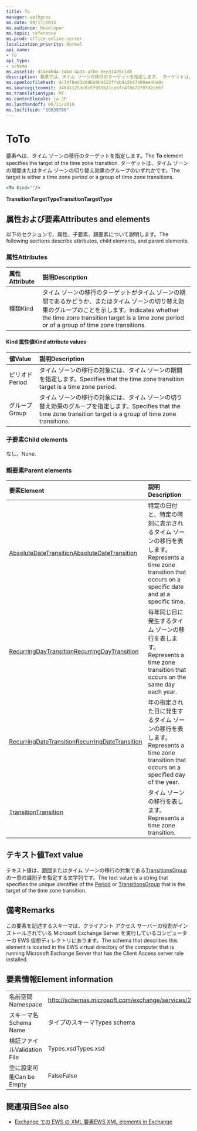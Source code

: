 ```yaml
---
title: To
manager: sethgros
ms.date: 09/17/2015
ms.audience: Developer
ms.topic: reference
ms.prod: office-online-server
localization_priority: Normal
api_name:
- To
api_type:
- schema
ms.assetid: d14e46da-14bd-4a33-a78e-8ee314d9c1d8
description: 要素では、タイム ゾーンの移行のターゲットを指定します。 ターゲットは、タイム ゾーンの期間またはタイム ゾーンの切り替え効果のグループのいずれかです。
ms.openlocfilehash: dc7df8ed3ddd6a9b4222ffab4c2b47b00ee4ba0c
ms.sourcegitcommit: 34041125dc8c5f993b21cebfc4f8b72f0fd2cb6f
ms.translationtype: MT
ms.contentlocale: ja-JP
ms.lasthandoff: 06/11/2018
ms.locfileid: "19839706"
---
```

# <a name="to"></a><span data-ttu-id="baf78-104">To</span><span class="sxs-lookup"><span data-stu-id="baf78-104">To</span></span>

<span data-ttu-id="baf78-105">要素**へ**は、タイム ゾーンの移行のターゲットを指定します。</span><span class="sxs-lookup"><span data-stu-id="baf78-105">The **To** element specifies the target of the time zone transition.</span></span> <span data-ttu-id="baf78-106">ターゲットは、タイム ゾーンの期間またはタイム ゾーンの切り替え効果のグループのいずれかです。</span><span class="sxs-lookup"><span data-stu-id="baf78-106">The target is either a time zone period or a group of time zone transitions.</span></span> 
  
```xml
<To Kind=""/>
```

 <span data-ttu-id="baf78-107">**TransitionTargetType**</span><span class="sxs-lookup"><span data-stu-id="baf78-107">**TransitionTargetType**</span></span>
## <a name="attributes-and-elements"></a><span data-ttu-id="baf78-108">属性および要素</span><span class="sxs-lookup"><span data-stu-id="baf78-108">Attributes and elements</span></span>

<span data-ttu-id="baf78-109">以下のセクションで、属性、子要素、親要素について説明します。</span><span class="sxs-lookup"><span data-stu-id="baf78-109">The following sections describe attributes, child elements, and parent elements.</span></span>
  
### <a name="attributes"></a><span data-ttu-id="baf78-110">属性</span><span class="sxs-lookup"><span data-stu-id="baf78-110">Attributes</span></span>

|<span data-ttu-id="baf78-111">**属性**</span><span class="sxs-lookup"><span data-stu-id="baf78-111">**Attribute**</span></span>|<span data-ttu-id="baf78-112">**説明**</span><span class="sxs-lookup"><span data-stu-id="baf78-112">**Description**</span></span>|
|:-----|:-----|
|<span data-ttu-id="baf78-113">種類</span><span class="sxs-lookup"><span data-stu-id="baf78-113">Kind</span></span>  <br/> |<span data-ttu-id="baf78-114">タイム ゾーンの移行のターゲットがタイム ゾーンの期間であるかどうか、またはタイム ゾーンの切り替え効果のグループのことを示します。</span><span class="sxs-lookup"><span data-stu-id="baf78-114">Indicates whether the time zone transition target is a time zone period or of a group of time zone transitions.</span></span>  <br/> |
   
#### <a name="kind-attribute-values"></a><span data-ttu-id="baf78-115">Kind 属性値</span><span class="sxs-lookup"><span data-stu-id="baf78-115">Kind attribute values</span></span>

|<span data-ttu-id="baf78-116">**値**</span><span class="sxs-lookup"><span data-stu-id="baf78-116">**Value**</span></span>|<span data-ttu-id="baf78-117">**説明**</span><span class="sxs-lookup"><span data-stu-id="baf78-117">**Description**</span></span>|
|:-----|:-----|
|<span data-ttu-id="baf78-118">ピリオド</span><span class="sxs-lookup"><span data-stu-id="baf78-118">Period</span></span>  <br/> |<span data-ttu-id="baf78-119">タイム ゾーンの移行の対象には、タイム ゾーンの期間を指定します。</span><span class="sxs-lookup"><span data-stu-id="baf78-119">Specifies that the time zone transition target is a time zone period.</span></span>  <br/> |
|<span data-ttu-id="baf78-120">グループ</span><span class="sxs-lookup"><span data-stu-id="baf78-120">Group</span></span>  <br/> |<span data-ttu-id="baf78-121">タイム ゾーンの移行の対象には、タイム ゾーンの切り替え効果のグループを指定します。</span><span class="sxs-lookup"><span data-stu-id="baf78-121">Specifies that the time zone transition target is a group of time zone transitions.</span></span>  <br/> |
   
### <a name="child-elements"></a><span data-ttu-id="baf78-122">子要素</span><span class="sxs-lookup"><span data-stu-id="baf78-122">Child elements</span></span>

<span data-ttu-id="baf78-123">なし。</span><span class="sxs-lookup"><span data-stu-id="baf78-123">None.</span></span>
  
### <a name="parent-elements"></a><span data-ttu-id="baf78-124">親要素</span><span class="sxs-lookup"><span data-stu-id="baf78-124">Parent elements</span></span>

|<span data-ttu-id="baf78-125">**要素**</span><span class="sxs-lookup"><span data-stu-id="baf78-125">**Element**</span></span>|<span data-ttu-id="baf78-126">**説明**</span><span class="sxs-lookup"><span data-stu-id="baf78-126">**Description**</span></span>|
|:-----|:-----|
|[<span data-ttu-id="baf78-127">AbsoluteDateTransition</span><span class="sxs-lookup"><span data-stu-id="baf78-127">AbsoluteDateTransition</span></span>](absolutedatetransition.md) <br/> |<span data-ttu-id="baf78-128">特定の日付と、特定の時刻に表示されるタイム ゾーンの移行を表します。</span><span class="sxs-lookup"><span data-stu-id="baf78-128">Represents a time zone transition that occurs on a specific date and at a specific time.</span></span>  <br/> |
|[<span data-ttu-id="baf78-129">RecurringDayTransition</span><span class="sxs-lookup"><span data-stu-id="baf78-129">RecurringDayTransition</span></span>](recurringdaytransition.md) <br/> |<span data-ttu-id="baf78-130">毎年同じ日に発生するタイム ゾーンの移行を表します。</span><span class="sxs-lookup"><span data-stu-id="baf78-130">Represents a time zone transition that occurs on the same day each year.</span></span>  <br/> |
|[<span data-ttu-id="baf78-131">RecurringDateTransition</span><span class="sxs-lookup"><span data-stu-id="baf78-131">RecurringDateTransition</span></span>](recurringdatetransition.md) <br/> |<span data-ttu-id="baf78-132">年の指定された日に発生するタイム ゾーンの移行を表します。</span><span class="sxs-lookup"><span data-stu-id="baf78-132">Represents a time zone transition that occurs on a specified day of the year.</span></span>  <br/> |
|[<span data-ttu-id="baf78-133">Transition</span><span class="sxs-lookup"><span data-stu-id="baf78-133">Transition</span></span>](transition.md) <br/> |<span data-ttu-id="baf78-134">タイム ゾーンの移行を表します。</span><span class="sxs-lookup"><span data-stu-id="baf78-134">Represents a time zone transition.</span></span>  <br/> |
   
## <a name="text-value"></a><span data-ttu-id="baf78-135">テキスト値</span><span class="sxs-lookup"><span data-stu-id="baf78-135">Text value</span></span>

<span data-ttu-id="baf78-136">テキスト値は、[期間](period.md)またはタイム ゾーンの移行の対象である[TransitionsGroup](transitionsgroup.md)の一意の識別子を指定する文字列です。</span><span class="sxs-lookup"><span data-stu-id="baf78-136">The text value is a string that specifies the unique identifier of the [Period](period.md) or [TransitionsGroup](transitionsgroup.md) that is the target of the time zone transition.</span></span> 
  
## <a name="remarks"></a><span data-ttu-id="baf78-137">備考</span><span class="sxs-lookup"><span data-stu-id="baf78-137">Remarks</span></span>

<span data-ttu-id="baf78-138">この要素を記述するスキーマは、クライアント アクセス サーバーの役割がインストールされている Microsoft Exchange Server を実行しているコンピューターの EWS 仮想ディレクトリにあります。</span><span class="sxs-lookup"><span data-stu-id="baf78-138">The schema that describes this element is located in the EWS virtual directory of the computer that is running Microsoft Exchange Server that has the Client Access server role installed.</span></span>
  
## <a name="element-information"></a><span data-ttu-id="baf78-139">要素情報</span><span class="sxs-lookup"><span data-stu-id="baf78-139">Element information</span></span>

|||
|:-----|:-----|
|<span data-ttu-id="baf78-140">名前空間</span><span class="sxs-lookup"><span data-stu-id="baf78-140">Namespace</span></span>  <br/> |http://schemas.microsoft.com/exchange/services/2006/types  <br/> |
|<span data-ttu-id="baf78-141">スキーマ名</span><span class="sxs-lookup"><span data-stu-id="baf78-141">Schema Name</span></span>  <br/> |<span data-ttu-id="baf78-142">タイプのスキーマ</span><span class="sxs-lookup"><span data-stu-id="baf78-142">Types schema</span></span>  <br/> |
|<span data-ttu-id="baf78-143">検証ファイル</span><span class="sxs-lookup"><span data-stu-id="baf78-143">Validation File</span></span>  <br/> |<span data-ttu-id="baf78-144">Types.xsd</span><span class="sxs-lookup"><span data-stu-id="baf78-144">Types.xsd</span></span>  <br/> |
|<span data-ttu-id="baf78-145">空に設定可能</span><span class="sxs-lookup"><span data-stu-id="baf78-145">Can be Empty</span></span>  <br/> |<span data-ttu-id="baf78-146">False</span><span class="sxs-lookup"><span data-stu-id="baf78-146">False</span></span>  <br/> |
   
## <a name="see-also"></a><span data-ttu-id="baf78-147">関連項目</span><span class="sxs-lookup"><span data-stu-id="baf78-147">See also</span></span>



- [<span data-ttu-id="baf78-148">Exchange での EWS の XML 要素</span><span class="sxs-lookup"><span data-stu-id="baf78-148">EWS XML elements in Exchange</span></span>](ews-xml-elements-in-exchange.md)

